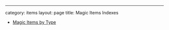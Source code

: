 ---
category: items
layout: page
title: Magic Items Indexes

* [Magic Items by Type](/gamemaster_rules/magic_item_indexes/items_by_type/)